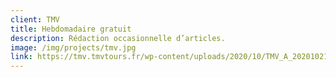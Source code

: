 ```yaml
---
client: TMV
title: Hebdomadaire gratuit
description: Rédaction occasionnelle d’articles.
image: /img/projects/tmv.jpg
link: https://tmv.tmvtours.fr/wp-content/uploads/2020/10/TMV_A_20201021_TMV_001_T_Q_0-web.pdf
---
```

